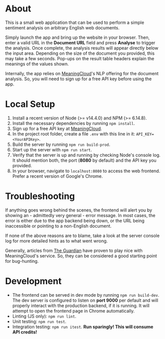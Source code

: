 # About

This is a small web application that can be used to perform a simple sentiment analysis on arbitrary English web documents.

Simply launch the app and bring up the website in your browser. Then, enter a valid URL in the **Document URL** field and press **Analyse** to trigger the analysis. Once complete, the analysis results will appear directly below the input area. Depending on the size of the document you provided, this may take a few seconds. Pop-ups on the result table headers explain the meanings of the values shown.

Internally, the app relies on [MeaningCloud](http:/www.meaningcloud.com)'s NLP offering for the document analysis. So, you will need to sign up for a free API key before using the app.

# Local Setup

1. Install a recent version of Node (>= v14.4.0) and NPM (>= 6.14.8).
2. Install the necessary dependencies by running `npm install`.
3. Sign up for a free API key at [MeaningCloud](https:/www.meaningcloud.com).
4. In the project root folder, create a file `.env` with this line in it: `API_KEY=<YourAPIKey>`.
5. Build the server by running `npm run build-prod`.
6. Start up the server with `npm run start`.
7. Verify that the server is up and running by checking Node's console log. It should mention both, the port (**8080** by default) and the API key you provided.
8. In your browser, navigate to `localhost:8080` to access the web frontend. Prefer a recent version of Google's Chrome.

# Troubleshooting

If anything goes wrong behind the scenes, the frontend will alert you by showing an - admittedly very general - error message. In most cases, the error is either due to the app backend being down, or the URL being inaccessible or pointing to a non-English document.

If none of the above reasons are to blame, take a look at the server console log for more detailed hints as to what went wrong.

Generally, articles from [The Guardian](https://www.theguardian.com) have proven to play nice with MeaningCloud's service. So, they can be considered a good starting point for bug-hunting.

# Development

- The frontend can be served in dev mode by running `npm run build-dev`.
  The dev server is configured to listen on **port 9000** per default and will properly interact with the production backend, if it is running. It will attempt to open the frontend page in Chrome automatically.
- Linting (JS only): `npm run lint`.
- Unit testing: `npm run test`.
- Integration testing: `npm run itest`.
  **Run sparingly! This will consume API credits!**
